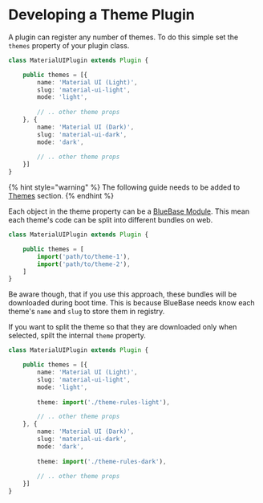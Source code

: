 # Developing a Theme Plugin

A plugin can register any number of themes. To do this simple set the `themes` property of your plugin class.

```typescript
class MaterialUIPlugin extends Plugin {

    public themes = [{
        name: 'Material UI (Light)',
        slug: 'material-ui-light',
        mode: 'light',
        
        // .. other theme props
    }, {
        name: 'Material UI (Dark)',
        slug: 'material-ui-dark',
        mode: 'dark',
        
        // .. other theme props
    }]
}
```

{% hint style="warning" %}
The following guide needs to be added to [Themes](../themes/) section.
{% endhint %}

Each object in the theme property can be a [BlueBase Module](../bluerain-modules.md). This mean each theme's code can be split into different bundles on web.

```typescript
class MaterialUIPlugin extends Plugin {

    public themes = [
		import('path/to/theme-1'),
		import('path/to/theme-2'),
	]
}
```

Be aware though, that if you use this approach, these bundles will be downloaded during boot time. This is because BlueBase needs know each theme's `name` and `slug` to store them in registry.

If you want to split the theme so that they are downloaded only when selected, spilt the internal `theme` property.

```typescript
class MaterialUIPlugin extends Plugin {

    public themes = [{
        name: 'Material UI (Light)',
        slug: 'material-ui-light',
        mode: 'light',
        
        theme: import('./theme-rules-light'),

        // .. other theme props
    }, {
        name: 'Material UI (Dark)',
        slug: 'material-ui-dark',
        mode: 'dark',
        
        theme: import('./theme-rules-dark'),
        
        // .. other theme props
    }]
}
```

